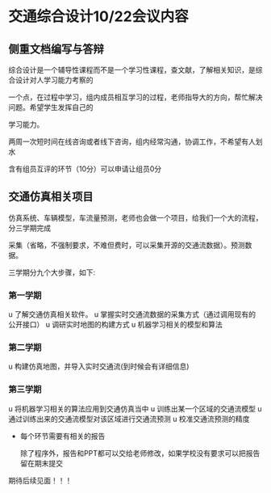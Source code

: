# 交通综合设计10/22会议内容

## 侧重文档编写与答辩

综合设计是一个辅导性课程而不是一个学习性课程，查文献，了解相关知识，是综合设计对人学习能力考察的

一个点，在过程中学习，组内成员相互学习的过程，老师指导大的方向，帮忙解决问题。希望学生发挥自己的

学习能力。



两周一次短时间在线咨询或者线下咨询，组内经常沟通，协调工作，不希望有人划水

含有组员互评的环节（10分）可以申请让组员0分

## 交通仿真相关项目

仿真系统、车辆模型，车流量预测，老师也会做一个项目，给我们一个大的流程，分三学期完成

采集（省略，不强制要求，不难但费时，可以采集开源的交通流数据）。预测数据。

三学期分九个大步骤，如下:

### 第一学期

u	了解交通仿真相关软件。
u	掌握实时交通流数据的采集方式（通过调用现有的公开接口）
u	调研实时地图的构建方式
u	机器学习相关的模型和算法

###  第二学期

u	构建仿真地图，并导入实时交通流(到时候会有详细信息)

### 第三学期

u	将机器学习相关的算法应用到交通仿真当中
u	训练出某一个区域的交通流模型
u	通过训练出来的交通流模型对该区域进行交通流预测
u	校准交通流预测的精度

* 每个环节需要有相关的报告

  除了程序外，报告和PPT都可以交给老师修改，如果学校没有要求可以把报告留在期末提交

期待后续见面！！！
